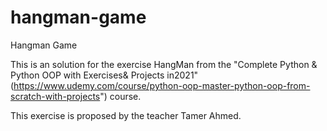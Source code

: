 # hangman-game
Hangman Game

This is an solution for the exercise HangMan from the "Complete Python & Python OOP with Exercises& Projects in2021" (https://www.udemy.com/course/python-oop-master-python-oop-from-scratch-with-projects") course. 

This exercise is proposed by the teacher Tamer Ahmed.
